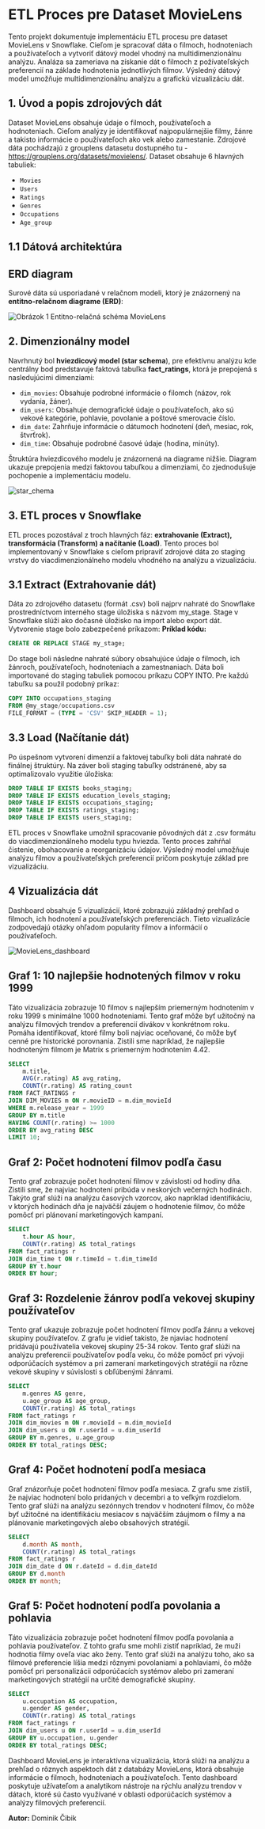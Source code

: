 # ETL Proces pre Dataset MovieLens

Tento projekt dokumentuje implementáciu ETL procesu pre dataset MovieLens v Snowflake. Cieľom je spracovať dáta o filmoch, hodnoteniach a používateľoch a vytvoriť dátový model vhodný na multidimenzionálnu analýzu. Analáza sa zameriava na získanie dát o filmoch z požívateľských preferencií na základe hodnotenia jednotlivých filmov. Výsledný dátový model umožňuje multidimenzionálnu analýzu a grafickú vizualizáciu dát.

## 1. Úvod a popis zdrojových dát
Dataset MovieLens obsahuje údaje o filmoch, používateľoch a hodnoteniach. Cieľom analýzy je identifikovať najpopulárnejšie filmy, žánre a takisto informácie o používateľoch ako vek alebo zamestanie.
Zdrojové dáta pochádzajú z grouplens datasetu dostupného tu - https://grouplens.org/datasets/movielens/. Dataset obsahuje 6 hlavných tabuliek:

- `Movies`
- `Users`
- `Ratings`
- `Genres`
- `Occupations`
- `Age_group`

 ## 1.1 Dátová architektúra

 ## ERD diagram
 Surové dáta sú usporiadané v relačnom modeli, ktorý je znázornený na __entitno-relačnom diagrame (ERD)__:
 
![Obrázok 1 Entitno-relačná schéma MovieLens](https://github.com/user-attachments/assets/b35ae0ce-a0df-479f-a020-f2819d54e47e)

## 2. Dimenzionálny model
Navrhnutý bol __hviezdicový model (star schema__), pre efektívnu analýzu kde centrálny bod predstavuje faktová tabuľka __fact_ratings__, ktorá je prepojená s nasledujúcimi dimenziami:

- `dim_movies`: Obsahuje podrobné informácie o filomch (názov, rok vydania, žáner).
- `dim_users`: Obsahuje demografické údaje o používateľoch, ako sú vekové kategórie, pohlavie, povolanie a poštové smerovacie číslo.
- `dim_date`: Zahrňuje informácie o dátumoch hodnotení (deň, mesiac, rok, štvrťrok).
- `dim_time`: Obsahuje podrobné časové údaje (hodina, minúty).

  
Štruktúra hviezdicového modelu je znázornená na diagrame nižšie. Diagram ukazuje prepojenia medzi faktovou tabuľkou a dimenziami, čo zjednodušuje pochopenie a implementáciu modelu.


![star_chema](https://github.com/user-attachments/assets/68fbbe13-00d4-4d2c-9944-b9c544a55f0d)



## 3. ETL proces v Snowflake
ETL proces pozostával z troch hlavných fáz: __extrahovanie (Extract), transformácia (Transform) a načítanie (Load)__. Tento proces bol implementovaný v Snowflake s cieľom pripraviť zdrojové dáta zo staging vrstvy do viacdimenzionálneho modelu vhodného na analýzu a vizualizáciu.

## 3.1 Extract (Extrahovanie dát)
Dáta zo zdrojového datasetu (formát .csv) boli najprv nahraté do Snowflake prostredníctvom interného stage úložiska s názvom my_stage. Stage v Snowflake slúži ako dočasné úložisko na import alebo export dát. Vytvorenie stage bolo zabezpečené príkazom:
__Príklad kódu:__
``` sql
CREATE OR REPLACE STAGE my_stage;
```
Do stage boli následne nahraté súbory obsahujúce údaje o filmoch, ich žánroch, používateľoch, hodnoteniach a zamestnaniach. Dáta boli importované do staging tabuliek pomocou príkazu COPY INTO. Pre každú tabuľku sa použil podobný príkaz:
``` sql
COPY INTO occupations_staging
FROM @my_stage/occupations.csv
FILE_FORMAT = (TYPE = 'CSV' SKIP_HEADER = 1);
```

## 3.3 Load (Načítanie dát)
Po úspešnom vytvorení dimenzií a faktovej tabuľky boli dáta nahraté do finálnej štruktúry. Na záver boli staging tabuľky odstránené, aby sa optimalizovalo využitie úložiska:
``` sql
DROP TABLE IF EXISTS books_staging;
DROP TABLE IF EXISTS education_levels_staging;
DROP TABLE IF EXISTS occupations_staging;
DROP TABLE IF EXISTS ratings_staging;
DROP TABLE IF EXISTS users_staging;
```
ETL proces v Snowflake umožnil spracovanie pôvodných dát z .csv formátu do viacdimenzionálneho modelu typu hviezda. Tento proces zahŕňal čistenie, obohacovanie a reorganizáciu údajov. Výsledný model umožňuje analýzu filmov a používateľských preferencií pričom poskytuje základ pre vizualizáciu.
## 4 Vizualizácia dát
Dashboard obsahuje 5 vizualizácií, ktoré zobrazujú základný prehľad o filmoch, ich hodnotení a používateľských preferenciách. Tieto vizualizácie zodpovedajú otázky ohľadom popularity filmov a informácií o používaťeľoch.

![MovieLens_dashboard](https://github.com/user-attachments/assets/62c46063-c9a2-4d22-b836-c9b8402ea360)

## Graf 1: 10 najlepšie hodnotených filmov v roku 1999
Táto vizualizácia zobrazuje 10 filmov s najlepším priemerným hodnotením v roku 1999 s minimálne 1000 hodnoteniami. Tento graf môže byť užitočný na analýzu filmových trendov a preferencií divákov v konkrétnom roku. Pomáha identifikovať, ktoré filmy boli najviac oceňované, čo môže byť cenné pre historické porovnania. Zistili sme napríklad, že najlepšie hodnoteným filmom je Matrix s priemerným hodnotením 4.42.

``` sql
SELECT 
    m.title, 
    AVG(r.rating) AS avg_rating,
    COUNT(r.rating) AS rating_count
FROM FACT_RATINGS r
JOIN DIM_MOVIES m ON r.movieID = m.dim_movieId
WHERE m.release_year = 1999
GROUP BY m.title
HAVING COUNT(r.rating) >= 1000
ORDER BY avg_rating DESC
LIMIT 10;
```
## Graf 2: Počet hodnotení filmov podľa času
Tento graf zobrazuje počet hodnotení filmov v závislosti od hodiny dňa. Zistili sme, že najviac hodnotení pribúda v neskorých večerných hodinách. Takýto graf slúži na analýzu časových vzorcov, ako napríklad identifikáciu, v ktorých hodinách dňa je najväčší záujem o hodnotenie filmov, čo môže pomôcť pri plánovaní marketingových kampaní.

``` sql
SELECT
    t.hour AS hour,
    COUNT(r.rating) AS total_ratings
FROM fact_ratings r
JOIN dim_time t ON r.timeId = t.dim_timeId
GROUP BY t.hour
ORDER BY hour;
```

## Graf 3: Rozdelenie žánrov podľa vekovej skupiny používateľov
Tento graf ukazuje zobrazuje počet hodnotení filmov podľa žánru a vekovej skupiny používateľov. Z grafu je vidieť takisto, že njaviac hodnotení pridávajú používatelia vekovej skupiny 25-34 rokov. Tento graf slúži na analýzu preferencií používateľov podľa veku, čo môže pomôcť pri vývoji odporúčacích systémov a pri zameraní marketingových stratégií na rôzne vekové skupiny v súvislosti s obľúbenými žánrami.

``` sql
SELECT
    m.genres AS genre,
    u.age_group AS age_group,
    COUNT(r.rating) AS total_ratings
FROM fact_ratings r
JOIN dim_movies m ON r.movieId = m.dim_movieId
JOIN dim_users u ON r.userId = u.dim_userId
GROUP BY m.genres, u.age_group
ORDER BY total_ratings DESC;
```

## Graf 4: Počet hodnotení podľa mesiaca 
Graf znázorňuje počet hodnotení filmov podľa mesiaca. Z grafu sme zistili, že najviac hodnotení bolo pridaných v decembri a to veľkým rozdielom. Tento graf slúži na analýzu sezónnych trendov v hodnotení filmov, čo môže byť užitočné na identifikáciu mesiacov s najväčším záujmom o filmy a na plánovanie marketingových alebo obsahových stratégií.

``` sql
SELECT
    d.month AS month,
    COUNT(r.rating) AS total_ratings
FROM fact_ratings r
JOIN dim_date d ON r.dateId = d.dim_dateId
GROUP BY d.month
ORDER BY month;
```
## Graf 5: Počet hodnotení podľa povolania a pohlavia
Táto vizualizácia zobrazuje počet hodnotení filmov podľa povolania a pohlavia používateľov. Z tohto grafu sme mohli zistiť napríklad, že muži hodnotia filmy oveľa viac ako ženy. Tento graf slúži na analýzu toho, ako sa filmové preferencie líšia medzi rôznymi povolaniami a pohlaviami, čo môže pomôcť pri personalizácii odporúčacích systémov alebo pri zameraní marketingových stratégií na určité demografické skupiny.

``` sql
SELECT
    u.occupation AS occupation,
    u.gender AS gender,
    COUNT(r.rating) AS total_ratings
FROM fact_ratings r
JOIN dim_users u ON r.userId = u.dim_userId
GROUP BY u.occupation, u.gender
ORDER BY total_ratings DESC;
```
Dashboard MovieLens je interaktívna vizualizácia, ktorá slúži na analýzu a prehľad o rôznych aspektoch dát z databázy MovieLens, ktorá obsahuje informácie o filmoch, hodnoteniach a používateľoch. Tento dashboard poskytuje užívateľom a analytikom nástroje na rýchlu analýzu trendov v dátach, ktoré sú často využívané v oblasti odporúčacích systémov a analýzy filmových preferencií.

__Autor:__ Dominik Čibik
